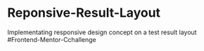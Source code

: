 # Reponsive-Result-Layout

Implementating responsive design concept on a test result layout
#Frontend-Mentor-Cchallenge
